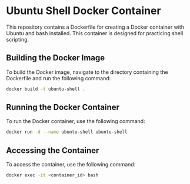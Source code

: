 # Ubuntu Shell Docker Container

This repository contains a Dockerfile for creating a Docker container with Ubuntu and bash installed. This container is designed for practicing shell scripting.

## Building the Docker Image

To build the Docker image, navigate to the directory containing the Dockerfile and run the following command:

```bash
docker build -t ubuntu-shell .
```

## Running the Docker Container

To run the Docker container, use the following command:

```bash
docker run -d --name ubuntu-shell ubuntu-shell
```

## Accessing the Container

To access the container, use the following command:

```bash
docker exec -it <container_id> bash
```


